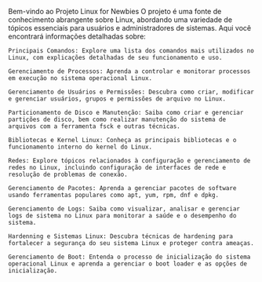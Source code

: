 Bem-vindo ao Projeto Linux for Newbies
O projeto é uma fonte de conhecimento abrangente sobre Linux, abordando uma variedade de tópicos essenciais para usuários e administradores de sistemas. Aqui você encontrará informações detalhadas sobre:

    Principais Comandos: Explore uma lista dos comandos mais utilizados no Linux, com explicações detalhadas de seu funcionamento e uso.

    Gerenciamento de Processos: Aprenda a controlar e monitorar processos em execução no sistema operacional Linux.

    Gerenciamento de Usuários e Permissões: Descubra como criar, modificar e gerenciar usuários, grupos e permissões de arquivo no Linux.

    Particionamento de Disco e Manutenção: Saiba como criar e gerenciar partições de disco, bem como realizar manutenção do sistema de arquivos com a ferramenta fsck e outras técnicas.

    Bibliotecas e Kernel Linux: Conheça as principais bibliotecas e o funcionamento interno do kernel do Linux.

    Redes: Explore tópicos relacionados à configuração e gerenciamento de redes no Linux, incluindo configuração de interfaces de rede e resolução de problemas de conexão.

    Gerenciamento de Pacotes: Aprenda a gerenciar pacotes de software usando ferramentas populares como apt, yum, rpm, dnf e dpkg.

    Gerenciamento de Logs: Saiba como visualizar, analisar e gerenciar logs de sistema no Linux para monitorar a saúde e o desempenho do sistema.

    Hardenning e Sistemas Linux: Descubra técnicas de hardening para fortalecer a segurança do seu sistema Linux e proteger contra ameaças.

    Gerenciamento de Boot: Entenda o processo de inicialização do sistema operacional Linux e aprenda a gerenciar o boot loader e as opções de inicialização.
